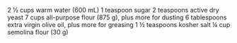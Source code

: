 2 ½ cups warm water (600 mL)
1 teaspoon sugar
2 teaspoons active dry yeast
7 cups all-purpose flour (875 g), plus more for dusting
6 tablespoons extra virgin olive oil, plus more for greasing
1 ½ teaspoons kosher salt
¼ cup semolina flour (30 g)